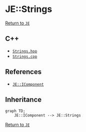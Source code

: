 # JE::Strings

[Return to `JE`](/docs/je.md)

## C++

- [`Strings.hpp`](/src/je/Strings.hpp)
- [`Strings.cpp`](/src/je/Strings.cpp)

## References

- [`JE::IComponent`](/docs/je/IComponent.md)

## Inheritance

```mermaid
graph TD;
    JE::IComponent --> JE::Strings
```

[Return to `JE`](/docs/je.md)